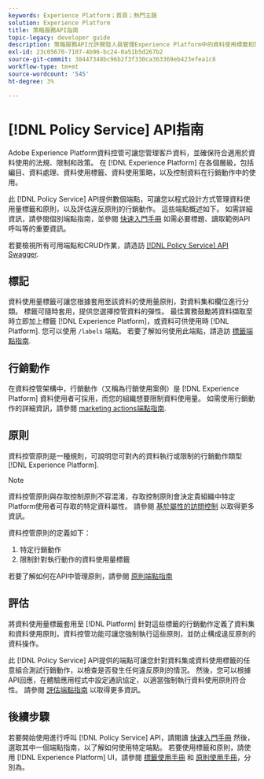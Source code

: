 ```yaml
---
keywords: Experience Platform；首頁；熱門主題
solution: Experience Platform
title: 策略服務API指南
topic-legacy: developer guide
description: 策略服務API允許開發人員管理Experience Platform中的資料使用標籤和策略。 請遵循本指南以了解如何使用 API 執行關鍵作業。
exl-id: 23c05670-7107-4b96-bc24-0a51b5d267b2
source-git-commit: 38447348bc96b2f3f330ca363369eb423efea1c8
workflow-type: tm+mt
source-wordcount: '545'
ht-degree: 3%

---
```


# [!DNL Policy Service] API指南

Adobe Experience Platform資料控管可讓您管理客戶資料，並確保符合適用於資料使用的法規、限制和政策。 在 [!DNL Experience Platform] 在各個層級，包括編目、資料處理、資料使用標籤、資料使用策略，以及控制資料在行銷動作中的使用。

此 [!DNL Policy Service] API提供數個端點，可讓您以程式設計方式管理資料使用量標籤和原則，以及評估違反原則的行銷動作。 這些端點概述如下。 如需詳細資訊，請參閱個別端點指南，並參閱 [快速入門手冊](./getting-started.md) 如需必要標題、讀取範例API呼叫等的重要資訊。

若要檢視所有可用端點和CRUD作業，請造訪 [[!DNL Policy Service] API Swagger](https://www.adobe.io/experience-platform-apis/references/policy-service/).

## 標記

資料使用量標籤可讓您根據套用至該資料的使用量原則，對資料集和欄位進行分類。 標籤可隨時套用，提供您選擇控管資料的彈性。 最佳實務鼓勵將資料擷取至時立即加上標籤 [!DNL Experience Platform]，或資料可供使用時 [!DNL Platform]. 您可以使用 `/labels` 端點。 若要了解如何使用此端點，請造訪 [標籤端點指南](./labels.md).

## 行銷動作

在資料控管架構中，行銷動作（又稱為行銷使用案例）是 [!DNL Experience Platform] 資料使用者可採用，而您的組織想要限制資料使用量。 如需使用行銷動作的詳細資訊，請參閱 [marketing actions端點指南](./marketing-actions.md).

## 原則

資料控管原則是一種規則，可說明您可對內的資料執行或限制的行銷動作類型 [!DNL Experience Platform].

>[!NOTE]
>
>資料控管原則與存取控制原則不容混淆，存取控制原則會決定貴組織中特定Platform使用者可存取的特定資料屬性。 請參閱 [基於屬性的訪問控制](../../access-control/abac/overview.md) 以取得更多資訊。

資料控管原則的定義如下：

1. 特定行銷動作
1. 限制針對執行動作的資料使用量標籤

若要了解如何在API中管理原則，請參閱 [原則端點指南](./policies.md)

## 評估

將資料使用量標籤套用至 [!DNL Platform] 針對這些標籤的行銷動作定義了資料集和資料使用原則，資料控管功能可讓您強制執行這些原則，並防止構成違反原則的資料操作。

此 [!DNL Policy Service] API提供的端點可讓您針對資料集或資料使用標籤的任意組合測試行銷動作，以檢查是否發生任何違反原則的情況。 然後，您可以根據API回應，在體驗應用程式中設定通訊協定，以適當強制執行資料使用原則符合性。 請參閱 [評估端點指南](./evaluation.md) 以取得更多資訊。

## 後續步驟

若要開始使用進行呼叫 [!DNL Policy Service] API，請閱讀 [快速入門手冊](./getting-started.md) 然後，選取其中一個端點指南，以了解如何使用特定端點。 若要使用標籤和原則，請使用 [!DNL Experience Platform] UI，請參閱 [標籤使用手冊](../labels/user-guide.md) 和 [原則使用手冊](../policies/user-guide.md)，分別為。
